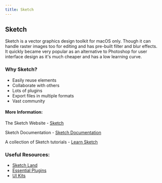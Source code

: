 ```yaml
---
title: Sketch
---
```

## Sketch

Sketch is a vector graphics design toolkit for macOS only. Though it can handle raster images too for editing and has pre-built filter and blur effects. It quickly became very popular as an alternative to Photoshop for user interface design as it's much cheaper and has a low learning curve.

### Why Sketch?

* Easily reuse elements
* Collaborate with others
* Lots of plugins
* Export files in multiple formats
* Vast community


<!-- The article goes here, in GitHub-flavored Markdown. Feel free to add YouTube videos, images, and CodePen/JSBin embeds  -->

#### More Information:
<!-- Please add any articles you think might be helpful to read before writing the article -->

The Sketch Website - <a href='https://www.sketchapp.com' target='_blank' rel='nofollow'>Sketch</a>

Sketch Documentation - <a href='https://www.sketchapp.com/docs/' target='_blank' rel='nofollow'>Sketch Documentation</a>

A collection of Sketch tutorials - <a href='http://learnsketch.com/tutorials' target='_blank' rel='nofollow'>Learn Sketch</a>

### Useful Resources:
* <a href='http://sketch.land/' target='_blank' rel='nofollow'>Sketch Land</a>
* <a href='https://medium.muz.li/40-powerful-free-plugins-for-sketch-c1af03ea9d7e' target='_blank' rel='nofollow'>Essential Plugins</a>
* <a href='https://www.sketchappsources.com/' target='_blank' rel='nofollow'>UI Kits</a>

